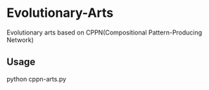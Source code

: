 # Evolutionary-Arts

Evolutionary arts based on CPPN(Compositional Pattern-Producing Network)

## Usage

python cppn-arts.py
